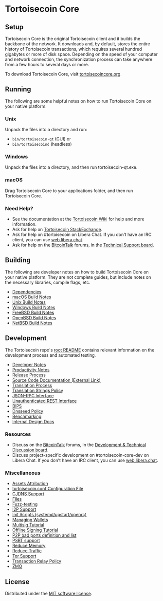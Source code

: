 Tortoisecoin Core
=============

Setup
---------------------
Tortoisecoin Core is the original Tortoisecoin client and it builds the backbone of the network. It downloads and, by default, stores the entire history of Tortoisecoin transactions, which requires several hundred gigabytes or more of disk space. Depending on the speed of your computer and network connection, the synchronization process can take anywhere from a few hours to several days or more.

To download Tortoisecoin Core, visit [tortoisecoincore.org](https://tortoisecoincore.org/en/download/).

Running
---------------------
The following are some helpful notes on how to run Tortoisecoin Core on your native platform.

### Unix

Unpack the files into a directory and run:

- `bin/tortoisecoin-qt` (GUI) or
- `bin/tortoisecoind` (headless)

### Windows

Unpack the files into a directory, and then run tortoisecoin-qt.exe.

### macOS

Drag Tortoisecoin Core to your applications folder, and then run Tortoisecoin Core.

### Need Help?

* See the documentation at the [Tortoisecoin Wiki](https://en.tortoisecoin.it/wiki/Main_Page)
for help and more information.
* Ask for help on [Tortoisecoin StackExchange](https://tortoisecoin.stackexchange.com).
* Ask for help on #tortoisecoin on Libera Chat. If you don't have an IRC client, you can use [web.libera.chat](https://web.libera.chat/#tortoisecoin).
* Ask for help on the [BitcoinTalk](https://tortoisecointalk.org/) forums, in the [Technical Support board](https://tortoisecointalk.org/index.php?board=4.0).

Building
---------------------
The following are developer notes on how to build Tortoisecoin Core on your native platform. They are not complete guides, but include notes on the necessary libraries, compile flags, etc.

- [Dependencies](dependencies.md)
- [macOS Build Notes](build-osx.md)
- [Unix Build Notes](build-unix.md)
- [Windows Build Notes](build-windows-msvc.md)
- [FreeBSD Build Notes](build-freebsd.md)
- [OpenBSD Build Notes](build-openbsd.md)
- [NetBSD Build Notes](build-netbsd.md)

Development
---------------------
The Tortoisecoin repo's [root README](/README.md) contains relevant information on the development process and automated testing.

- [Developer Notes](developer-notes.md)
- [Productivity Notes](productivity.md)
- [Release Process](release-process.md)
- [Source Code Documentation (External Link)](https://doxygen.tortoisecoincore.org/)
- [Translation Process](translation_process.md)
- [Translation Strings Policy](translation_strings_policy.md)
- [JSON-RPC Interface](JSON-RPC-interface.md)
- [Unauthenticated REST Interface](REST-interface.md)
- [BIPS](bips.md)
- [Dnsseed Policy](dnsseed-policy.md)
- [Benchmarking](benchmarking.md)
- [Internal Design Docs](design/)

### Resources
* Discuss on the [BitcoinTalk](https://tortoisecointalk.org/) forums, in the [Development & Technical Discussion board](https://tortoisecointalk.org/index.php?board=6.0).
* Discuss project-specific development on #tortoisecoin-core-dev on Libera Chat. If you don't have an IRC client, you can use [web.libera.chat](https://web.libera.chat/#tortoisecoin-core-dev).

### Miscellaneous
- [Assets Attribution](assets-attribution.md)
- [tortoisecoin.conf Configuration File](tortoisecoin-conf.md)
- [CJDNS Support](cjdns.md)
- [Files](files.md)
- [Fuzz-testing](fuzzing.md)
- [I2P Support](i2p.md)
- [Init Scripts (systemd/upstart/openrc)](init.md)
- [Managing Wallets](managing-wallets.md)
- [Multisig Tutorial](multisig-tutorial.md)
- [Offline Signing Tutorial](offline-signing-tutorial.md)
- [P2P bad ports definition and list](p2p-bad-ports.md)
- [PSBT support](psbt.md)
- [Reduce Memory](reduce-memory.md)
- [Reduce Traffic](reduce-traffic.md)
- [Tor Support](tor.md)
- [Transaction Relay Policy](policy/README.md)
- [ZMQ](zmq.md)

License
---------------------
Distributed under the [MIT software license](/COPYING).
